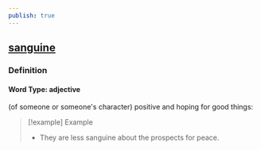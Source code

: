 ```yaml
---
publish: true
---
```


## [sanguine](https://dictionary.cambridge.org/dictionary/english/sanguine)

### Definition
#### Word Type: adjective
(of someone or someone's character) positive and hoping for good things:

>[!example] Example
> - They are less sanguine about the prospects for peace.
